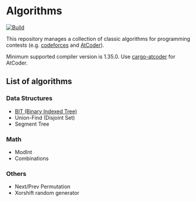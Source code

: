 # Algorithms
[![Build](https://github.com/ichyo/algorithms/workflows/Build/badge.svg)](https://github.com/ichyo/algorithms/actions?query=workflow%3ABuild)

This repository manages a collection of classic algorithms for programming contests (e.g. [codeforces](https://codeforces.com/) and [AtCoder](https://atcoder.jp/)).

Minimum supported compiler version is 1.35.0. Use [cargo-atcoder](https://github.com/tanakh/cargo-atcoder) for AtCoder.

## List of algorithms

### Data Structures

* [BIT (Binary Indexed Tree)](./blob/master/src/data_structure/bit.rs)
* Union-Find (Disjoint Set)
* Segment Tree

### Math

* ModInt 
* Combinations

### Others

* Next/Prev Permutation
* Xorshift random generator
